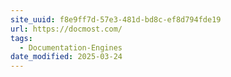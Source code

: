 ```yaml
---
site_uuid: f8e9ff7d-57e3-481d-bd8c-ef8d794fde19
url: https://docmost.com/
tags:
  - Documentation-Engines
date_modified: 2025-03-24
---
```




